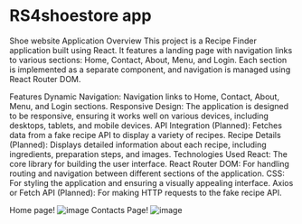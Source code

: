 # RS4shoestore app

Shoe website Application
Overview
This project is a Recipe Finder application built using React. It features a landing page with navigation links to various sections: Home, Contact, About, Menu, and Login. Each section is implemented as a separate component, and navigation is managed using React Router DOM.

Features
Dynamic Navigation: Navigation links to Home, Contact, About, Menu, and Login sections.
Responsive Design: The application is designed to be responsive, ensuring it works well on various devices, including desktops, tablets, and mobile devices.
API Integration (Planned): Fetches data from a fake recipe API to display a variety of recipes.
Recipe Details (Planned): Displays detailed information about each recipe, including ingredients, preparation steps, and images.
Technologies Used
React: The core library for building the user interface.
React Router DOM: For handling routing and navigation between different sections of the application.
CSS: For styling the application and ensuring a visually appealing interface.
Axios or Fetch API (Planned): For making HTTP requests to the fake recipe API.



Home page!
![image](https://github.com/user-attachments/assets/7db91b77-9294-4191-9638-b5d422f155c4)
Contacts Page!
![image](https://github.com/user-attachments/assets/df5c2452-db6e-452e-9f53-225ad711572a)


